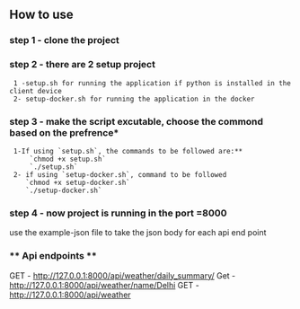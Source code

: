## **How to use**
 ### **step 1 - clone the project**
 ### **step 2 - there are 2 setup project**
     1 -setup.sh for running the application if python is installed in the client device 
     2- setup-docker.sh for running the application in the docker 
 ### **step 3 - make the script excutable, choose the commond based on the prefrence***
     1-If using `setup.sh`, the commands to be followed are:**
         `chmod +x setup.sh`
         `./setup.sh`
     2- if using `setup-docker.sh`, command to be followed 
        `chmod +x setup-docker.sh`
        `./setup-docker.sh`
### **step 4 - now project is running in the port =8000**
use the example-json file to take the json body for each api end point

### ** Api endpoints **
GET - http://127.0.0.1:8000/api/weather/daily_summary/
Get - http://127.0.0.1:8000/api/weather/name/Delhi
GET - http://127.0.0.1:8000/api/weather

